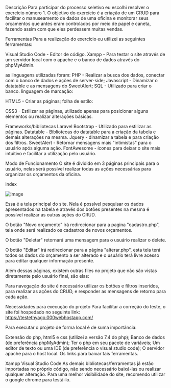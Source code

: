 Descrição
Para participar do processo seletivo eu escolhi resolver o exercício número 1. O objetivo do exercício é a criação de um CRUD para facilitar o manuseamento de dados de uma oficina e monitorar seus orçamentos que antes eram controlados por meio de papel e caneta, fazendo assim com que eles perdessem muitas vendas.

Ferramentas
Para a realização do exercício eu utilizei as seguintes ferramentas:

Visual Studio Code - Editor de código.
Xampp - Para testar o site através de um servidor local com o apache e o banco de dados através do phpMyAdmin.

as linguagens utilizadas foram:
PHP - Realizar a busca dos dados, conectar com o banco de dados e ações de server-side;
Javascript - Dinamizar o datatable e as mensagens do SweetAlert;
SQL - Utilizado para criar o banco.
linguagem de marcação:

HTML5 - Criar as páginas;
folha de estilo:

CSS3 - Estilizar as páginas, utilizado apenas para posicionar alguns elementos ou realizar alterações básicas.

Frameworks/bibliotecas
Laravel 
Bootstrap - Utilizado para estilizar as páginas.
Datatable - Bibliotecas do datatable para a criação da tabela e demais alterações na mesma.
Jquery - dinamizar a tabela e para criação dos filtros.
SweetAlert - Retornar mensagens mais "intimistas" para o usuário após alguma ação.
FontAwesome - ícones para deixar o site mais intuitivo e facilitar a utilização pelo usuário.

Modo de Funcionamento
O site é dividido em 3 páginas principais para o usuário, nelas será possível realizar todas as ações necessárias para organizar os orçamentos da oficina.

index

![image](https://user-images.githubusercontent.com/42790322/95242541-b32e6700-07e5-11eb-9dfc-6c24d7a9b0b3.png)

Essa é a tela principal do site. Nela é possível pesquisar os dados apresentados na tabela e através dos botões presentes na mesma é possível realizar as outras ações do CRUD.

O botão "Novo orçamento" irá redirecionar para a pagina "cadastro.php", tela onde será realizado os cadastros de novos orçamentos.



O botão "Deletar" retornará uma mensagem para o usuário realizar o delete.



O botão "Editar" irá redirecionar para a página "alterar.php", esta tela terá todos os dados do orçamento a ser alterado e o usuário terá livre acesso para editar qualquer informação presente.


Além dessas páginas, existem outras files no projeto que não são vistas diretamente pelo usuário final, são elas:

Para navegação do site é necessário utilizar os botões e filtros inseridos, para realizar as ações do CRUD, e responder as mensagens de retorno para cada ação.

Necessidades para execução do projeto
Para facilitar a correção do teste, o site foi hospedado no seguinte link:
https://testethyago.000webhostapp.com/

Para executar o projeto de forma local é de suma importância:

Extensão do php, html5 e css (utilizei a versão 7.4 do php);
Banco de dados (de preferência phpMyAdmin);
Ter o php em seu pacote de variáveis;
Um editor de texto ou uma IDE (de preferência o visual studio code);
O servidor apache para o host local.
Os links para baixar tais ferramentas.

Xampp
Visual Studio Code
As demais bibliotecas/ferramentas já estão importadas no próprio código, não sendo necessário baixá-las ou realizar qualquer alteração.
Para uma melhor visibilidade do site, recomendo utilizar o google chrome para testá-lo.
